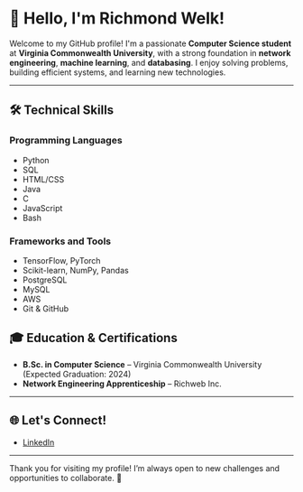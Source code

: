 # 👋 Hello, I'm Richmond Welk!  

Welcome to my GitHub profile! I'm a passionate **Computer Science student** at **Virginia Commonwealth University**, with a strong foundation in **network engineering**, **machine learning**, and **databasing**. I enjoy solving problems, building efficient systems, and learning new technologies.

---

## 🛠️ **Technical Skills**

### **Programming Languages**  
- Python  
- SQL
- HTML/CSS
- Java
- C
- JavaScript  
- Bash 

### **Frameworks and Tools**  
- TensorFlow, PyTorch  
- Scikit-learn, NumPy, Pandas  
- PostgreSQL
- MySQL
- AWS
- Git & GitHub  


## 🎓 **Education & Certifications**  
- **B.Sc. in Computer Science** – Virginia Commonwealth University (Expected Graduation: 2024)  
- **Network Engineering Apprenticeship** – Richweb Inc.  

---

## 🌐 **Let's Connect!**  
- [LinkedIn](https://www.linkedin.com/in/richmond-welk)  

---

Thank you for visiting my profile! I’m always open to new challenges and opportunities to collaborate. 🚀  



<!--
**a-welk/a-welk** is a ✨ _special_ ✨ repository because its `README.md` (this file) appears on your GitHub profile.

Here are some ideas to get you started:

- 🔭 I’m currently working on ...
- 🌱 I’m currently learning ...
- 👯 I’m looking to collaborate on ...
- 🤔 I’m looking for help with ...
- 💬 Ask me about ...
- 📫 How to reach me: ...
- 😄 Pronouns: ...
- ⚡ Fun fact: ...
-->

